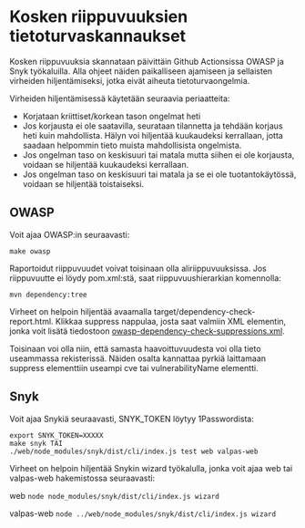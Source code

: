 # Kosken riippuvuuksien tietoturvaskannaukset

Kosken riippuvuuksia skannataan päivittäin Github Actionsissa OWASP ja Snyk työkaluilla. Alla ohjeet näiden paikalliseen
ajamiseen ja sellaisten virheiden hiljentämiseksi, jotka eivät aiheuta tietoturvaongelmia.

Virheiden hiljentämisessä käytetään seuraavia periaatteita:
- Korjataan kriittiset/korkean tason ongelmat heti
- Jos korjausta ei ole saatavilla, seurataan tilannetta ja tehdään korjaus heti kuin mahdollista. Hälyn voi
hiljentää kuukaudeksi kerrallaan, jotta saadaan helpommin tieto muista mahdollisista ongelmista.
- Jos ongelman taso on keskisuuri tai matala mutta siihen ei ole korjausta, voidaan se hiljentää kuukaudeksi kerrallaan.
- Jos ongelman taso on keskisuuri tai matala ja se ei ole tuotantokäytössä, voidaan se hiljentää toistaiseksi.


## OWASP
Voit ajaa OWASP:in seuraavasti:

`make owasp`

Raportoidut riippuvuudet voivat toisinaan olla aliriippuvuuksissa. Jos riippuvuutte ei löydy pom.xml:stä, saat
riippuvuushierarkian komennolla:

`mvn dependency:tree`

Virheet on helpoin hiljentää avaamalla target/dependency-check-report.html. Klikkaa suppress nappulaa, josta saat
valmiin XML elementin, jonka voit lisätä tiedostoon
[owasp-dependency-check-suppressions.xml](../owasp-dependency-check-suppressions.xml).

Toisinaan voi olla niin, että samasta haavoittuvuudesta voi olla tieto useammassa rekisterissä. Näiden osalta kannattaa
pyrkiä laittamaan suppress elementtiin useampi cve tai vulnerabilityName elementti.

## Snyk

Voit ajaa Snykiä seuraavasti, SNYK_TOKEN löytyy 1Passwordista:

```
export SNYK_TOKEN=XXXXX
make snyk TAI
./web/node_modules/snyk/dist/cli/index.js test web valpas-web
```

Virheet on helpoin hiljentää Snykin wizard työkalulla, jonka voit ajaa web tai valpas-web hakemistossa seuraavasti:

web
`node node_modules/snyk/dist/cli/index.js wizard`

valpas-web
`node ../web/node_modules/snyk/dist/cli/index.js wizard`
